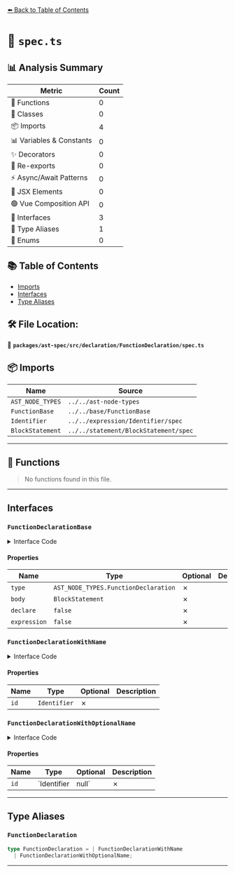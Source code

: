 [⬅️ Back to Table of Contents](../../../../../index.md)

# 📄 `spec.ts`

## 📊 Analysis Summary

| Metric | Count |
|--------|-------|
| 🔧 Functions | 0 |
| 🧱 Classes | 0 |
| 📦 Imports | 4 |
| 📊 Variables & Constants | 0 |
| ✨ Decorators | 0 |
| 🔄 Re-exports | 0 |
| ⚡ Async/Await Patterns | 0 |
| 💠 JSX Elements | 0 |
| 🟢 Vue Composition API | 0 |
| 📐 Interfaces | 3 |
| 📑 Type Aliases | 1 |
| 🎯 Enums | 0 |

## 📚 Table of Contents

- [Imports](#imports)
- [Interfaces](#interfaces)
- [Type Aliases](#type-aliases)

## 🛠️ File Location:
📂 **`packages/ast-spec/src/declaration/FunctionDeclaration/spec.ts`**

## 📦 Imports

| Name | Source |
|------|--------|
| `AST_NODE_TYPES` | `../../ast-node-types` |
| `FunctionBase` | `../../base/FunctionBase` |
| `Identifier` | `../../expression/Identifier/spec` |
| `BlockStatement` | `../../statement/BlockStatement/spec` |


---

## 🔧 Functions

> No functions found in this file.


---

## Interfaces

### `FunctionDeclarationBase`

<details><summary>Interface Code</summary>

```ts
interface FunctionDeclarationBase extends FunctionBase {
  type: AST_NODE_TYPES.FunctionDeclaration;
  body: BlockStatement;
  declare: false;
  expression: false;
}
```
</details>

#### Properties

| Name | Type | Optional | Description |
|------|------|----------|-------------|
| `type` | `AST_NODE_TYPES.FunctionDeclaration` | ✗ |  |
| `body` | `BlockStatement` | ✗ |  |
| `declare` | `false` | ✗ |  |
| `expression` | `false` | ✗ |  |

### `FunctionDeclarationWithName`

<details><summary>Interface Code</summary>

```ts
export interface FunctionDeclarationWithName extends FunctionDeclarationBase {
  id: Identifier;
}
```
</details>

#### Properties

| Name | Type | Optional | Description |
|------|------|----------|-------------|
| `id` | `Identifier` | ✗ |  |

### `FunctionDeclarationWithOptionalName`

<details><summary>Interface Code</summary>

```ts
export interface FunctionDeclarationWithOptionalName
  extends FunctionDeclarationBase {
  id: Identifier | null;
}
```
</details>

#### Properties

| Name | Type | Optional | Description |
|------|------|----------|-------------|
| `id` | `Identifier | null` | ✗ |  |


---

## Type Aliases

### `FunctionDeclaration`

```ts
type FunctionDeclaration = | FunctionDeclarationWithName
  | FunctionDeclarationWithOptionalName;
```


---